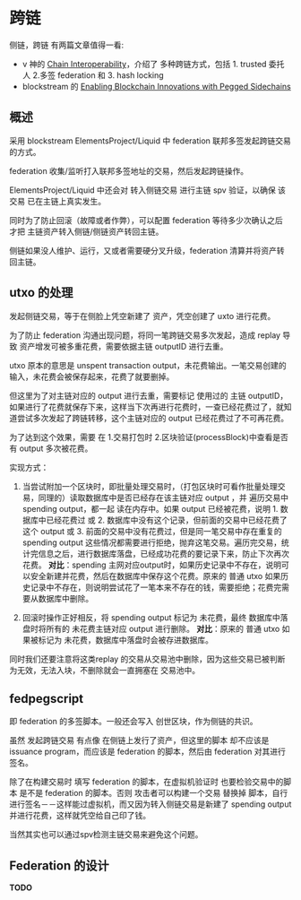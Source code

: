 # 跨链

侧链，跨链 有两篇文章值得一看:

+ v 神的 [Chain Interoperability](https://static1.squarespace.com/static/55f73743e4b051cfcc0b02cf/t/5886800ecd0f68de303349b1/1485209617040/Chain+Interoperability.pdf)，介绍了 多种跨链方式，包括 1. trusted 委托人 2.多签 federation 和 3. hash locking
+ blockstream 的 [Enabling Blockchain Innovations with Pegged Sidechains](https://blockstream.com/sidechains.pdf)

## 概述
采用 blockstream ElementsProject/Liquid 中 federation 联邦多签发起跨链交易的方式。

federation 收集/监听打入联邦多签地址的交易，然后发起跨链操作。

ElementsProject/Liquid 中还会对 转入侧链交易 进行主链 spv 验证，以确保 该交易 已在主链上真实发生。

同时为了防止回滚（故障或者作弊），可以配置 federation 等待多少次确认之后 才把 主链资产转入侧链/侧链资产转回主链。

侧链如果没人维护、运行，又或者需要硬分叉升级，federation 清算并将资产转回主链。

## utxo 的处理
发起侧链交易，等于在侧脸上凭空新建了 资产，凭空创建了 uxto 进行花费。

为了防止 federation 沟通出现问题，将同一笔跨链交易多次发起，造成 replay 导致 资产增发可被多重花费，需要依据主链 outputID 进行去重。

utxo 原本的意思是 unspent transaction output，未花费输出。一笔交易创建的 输入，未花费会被保存起来，花费了就要删掉。

但这里为了对主链对应的 output 进行去重，需要标记 使用过的 主链 outputID， 如果进行了花费就保存下来，这样当下次再进行花费时，一查已经花费过了，就知道尝试多次发起了跨链转移，这个主链对应的 output 已经花费过了不可再花费。

为了达到这个效果，需要 在 1.交易打包时 2.区块验证(processBlock)中查看是否有 output 多次被花费。

实现方式：

1. 当尝试附加一个区块时，即批量处理交易时，（打包区块时可看作批量处理交易，同理的）读取数据库中是否已经存在该主链对应 output ，并 遍历交易中 spending output，都一起 读在内存中。如果 output 已经被花费，说明 1. 数据库中已经花费过 或 2. 数据库中没有这个记录，但前面的交易中已经花费了这个 output 或 3. 前面的交易中没有花费过，但是同一笔交易中存在重复的 spending output   这些情况都需要进行拒绝，抛弃这笔交易。遍历完交易，统计完信息之后，进行数据库落盘，已经成功花费的要记录下来，防止下次再次花费。
__对比__：spending 主网对应output时，如果历史记录中不存在，说明可以安全新建并花费，然后在数据库中保存这个花费。原来的 普通 utxo 如果历史记录中不存在，则说明尝试花了一笔本来不存在的钱，需要拒绝；花费完需要从数据库中删除。

2. 回滚时操作正好相反，将 spending output 标记为 未花费，最终 数据库中落盘时将所有的 未花费主链对应 output 进行删除。
__对比__：原来的 普通 utxo 如果被标记为 未花费，数据库中落盘时会被存进数据库。

同时我们还要注意将这类replay 的交易从交易池中删除，因为这些交易已被判断为无效，无法入块，不删除就会一直拥塞在 交易池中。

## fedpegscript
即 federation 的多签脚本。一般还会写入 创世区块，作为侧链的共识。

虽然 发起跨链交易 有点像 在侧链上发行了资产，但这里的脚本 却不应该是 issuance program，而应该是 federation 的脚本，然后由 federation 对其进行签名。

除了在构建交易时 填写 federation 的脚本，在虚拟机验证时 也要检验交易中的脚本 是不是 federation 的脚本。否则 攻击者可以构建一个交易 替换掉 脚本，自行进行签名－－这样能过虚拟机，而又因为转入侧链交易是新建了 spending output 并进行花费，这样就凭空给自己印了钱。

当然其实也可以通过spv检测主链交易来避免这个问题。


## Federation 的设计

__TODO__